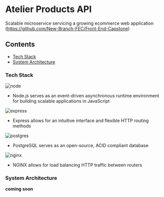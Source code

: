 # Atelier Products API

Scalable microservice servicing a growing ecommerce web application (https://github.com/New-Branch-FEC/Front-End-Capstone)

## Contents

- [Tech Stack](#tech-stack)
- [System Architecture](#system-architecture)

### Tech Stack

![node](https://www.vectorlogo.zone/logos/nodejs/nodejs-ar21.svg)
- Node.js serves as an event-driven asynchronous runtime environment for building scalable applications in JavaScript

![express](https://www.vectorlogo.zone/logos/expressjs/expressjs-ar21.svg)
- Express allows for an intuitive interface and flexible HTTP routing methods

![postgres](https://www.vectorlogo.zone/logos/postgresql/postgresql-ar21.svg)
- PostgreSQL serves as an open-source, ACID compliant database

![nginx](https://www.vectorlogo.zone/logos/nginx/nginx-ar21.svg)
- NGINX allows for load balancing HTTP traffic between routers

### System Architecture

**coming soon**
